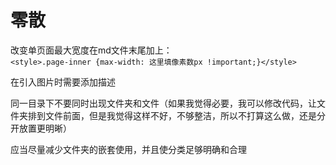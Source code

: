 ---
---

# 零散

改变单页面最大宽度在md文件末尾加上：  
`<style>.page-inner {max-width: 这里填像素数px !important;}</style>`

在引入图片时需要添加描述

同一目录下不要同时出现文件夹和文件（如果我觉得必要，我可以修改代码，让文件夹排到文件前面，但是我觉得这样不好，不够整洁，所以不打算这么做，还是分开放置更明晰）

应当尽量减少文件夹的嵌套使用，并且使分类足够明确和合理
